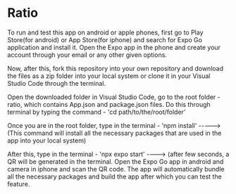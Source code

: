 # Ratio

To run and test this app on android or apple phones, first go to Play Store(for android) or App Store(for iphone) and search for Expo Go application and install it. Open the Expo app in the phone and create your account through your email or any other given options.

Now, after this, fork this repository into your own repository and download the files as a zip folder into your local system or clone it in your Visual Studio Code through the terminal.

Open the downloaded folder in Visual Studio Code, go to the root folder - ratio, which contains App.json and package.json files. Do this through terminal by typing the command - 'cd path/to/the/root/folder'

Once you are in the root folder, type in the terminal - 'npm install' -----> (This command will install all the necessary packages that are used in the app into your local system)

After this, type in the terminal - 'npx expo start' ----> (after few seconds, a QR will be generated in the terminal. Open the Expo Go app in android and camera in iphone and scan the QR code. The app will automatically bundle all the necessary packages and build the app after which you can test the feature.
